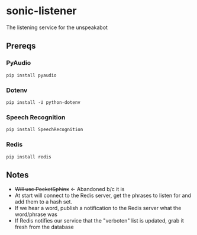 # sonic-listener
The listening service for the unspeakabot

## Prereqs
### PyAudio
```pip install pyaudio```
### Dotenv
```pip install -U python-dotenv```
### Speech Recognition
```pip install SpeechRecognition```
### Redis
```pip install redis```

## Notes
* ~~Will use PocketSphinx~~ <- Abandoned b/c it is 
* At start will connect to the Redis server, get the phrases to listen for and add them to a hash set. 
* If we hear a word, publish a notification to the Redis server what the word/phrase was
* If Redis notifies our service that the "verboten" list is updated, grab it fresh from the database